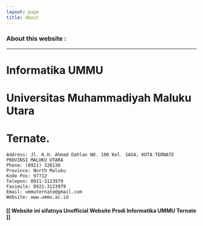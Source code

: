 ```yaml
---
layout: page
title: About
---
```

### About this website :
***

# Informatika UMMU
# Universitas Muhammadiyah Maluku Utara
# Ternate.


>	

	Address: Jl. K.H. Ahmad Dahlan NO. 100 Kel. SASA, KOTA TERNATE PROVINSI MALUKU UTARA
	Phone: (0921) 326136
	Province: North Maluku
	Kode Pos: 97712
	Telepon: 0921-3123979
	Faximile: 0921-3123979
	Email: ummuternate@gmail.com
	Website: www.ummu.ac.id
	
#### **[[ Website ini sifatnya Unofficial Website Prodi Informatika UMMU Ternate ]]**
